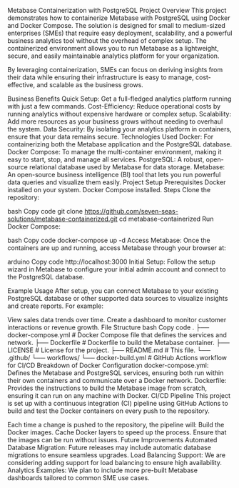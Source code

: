 Metabase Containerization with PostgreSQL
Project Overview
This project demonstrates how to containerize Metabase with PostgreSQL using Docker and Docker Compose. The solution is designed for small to medium-sized enterprises (SMEs) that require easy deployment, scalability, and a powerful business analytics tool without the overhead of complex setup. The containerized environment allows you to run Metabase as a lightweight, secure, and easily maintainable analytics platform for your organization.

By leveraging containerization, SMEs can focus on deriving insights from their data while ensuring their infrastructure is easy to manage, cost-effective, and scalable as the business grows.

Business Benefits
Quick Setup: Get a full-fledged analytics platform running with just a few commands.
Cost-Efficiency: Reduce operational costs by running analytics without expensive hardware or complex setup.
Scalability: Add more resources as your business grows without needing to overhaul the system.
Data Security: By isolating your analytics platform in containers, ensure that your data remains secure.
Technologies Used
Docker: For containerizing both the Metabase application and the PostgreSQL database.
Docker Compose: To manage the multi-container environment, making it easy to start, stop, and manage all services.
PostgreSQL: A robust, open-source relational database used by Metabase for data storage.
Metabase: An open-source business intelligence (BI) tool that lets you run powerful data queries and visualize them easily.
Project Setup
Prerequisites
Docker installed on your system.
Docker Compose installed.
Steps
Clone the repository:

bash
Copy code
git clone https://github.com/seven-seas-solutions/metabase-containerized.git
cd metabase-containerized
Run Docker Compose:

bash
Copy code
docker-compose up -d
Access Metabase:
Once the containers are up and running, access Metabase through your browser at:

arduino
Copy code
http://localhost:3000
Initial Setup:
Follow the setup wizard in Metabase to configure your initial admin account and connect to the PostgreSQL database.

Example Usage
After setup, you can connect Metabase to your existing PostgreSQL database or other supported data sources to visualize insights and create reports. For example:

View sales data trends over time.
Create a dashboard to monitor customer interactions or revenue growth.
File Structure
bash
Copy code
.
├── docker-compose.yml        # Docker Compose file that defines the services and network.
├── Dockerfile                # Dockerfile to build the Metabase container.
├── LICENSE                   # License for the project.
├── README.md                 # This file.
└── .github/
    └── workflows/
        └── docker-build.yml  # GitHub Actions workflow for CI/CD
Breakdown of Docker Configuration
docker-compose.yml: Defines the Metabase and PostgreSQL services, ensuring both run within their own containers and communicate over a Docker network.
Dockerfile: Provides the instructions to build the Metabase image from scratch, ensuring it can run on any machine with Docker.
CI/CD Pipeline
This project is set up with a continuous integration (CI) pipeline using GitHub Actions to build and test the Docker containers on every push to the repository.

Each time a change is pushed to the repository, the pipeline will:
Build the Docker images.
Cache Docker layers to speed up the process.
Ensure that the images can be run without issues.
Future Improvements
Automated Database Migration: Future releases may include automatic database migrations to ensure seamless upgrades.
Load Balancing Support: We are considering adding support for load balancing to ensure high availability.
Analytics Examples: We plan to include more pre-built Metabase dashboards tailored to common SME use cases.
